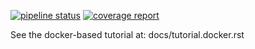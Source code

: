 [![pipeline status](https://gitlab.devtools.intel.com/weilinxu/spr_secure_intelligence-trusted_federated_learning/badges/master/pipeline.svg)](https://gitlab.devtools.intel.com/weilinxu/spr_secure_intelligence-trusted_federated_learning/commits/master)
[![coverage report](https://gitlab.devtools.intel.com/weilinxu/spr_secure_intelligence-trusted_federated_learning/badges/master/coverage.svg)](https://gitlab.devtools.intel.com/weilinxu/spr_secure_intelligence-trusted_federated_learning/commits/master)

See the docker-based tutorial at: docs/tutorial.docker.rst